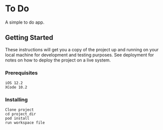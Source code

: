 # To Do

A simple to do app.

## Getting Started

These instructions will get you a copy of the project up and running on your local machine for development and testing purposes. See deployment for notes on how to deploy the project on a live system.

### Prerequisites

```
iOS 12.2
XCode 10.2
```

### Installing

```
Clone project
cd project_dir
pod install
run workspace file
```
